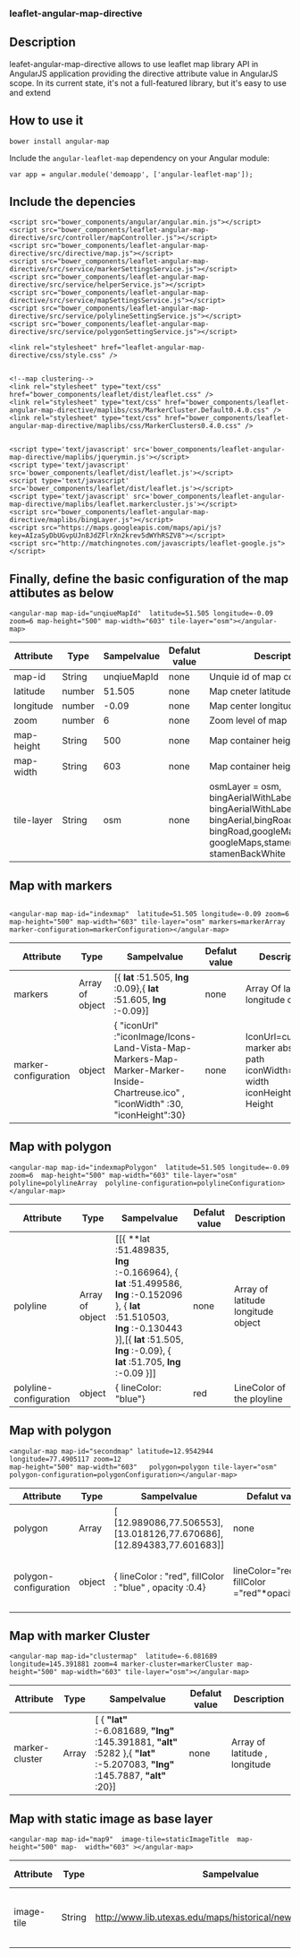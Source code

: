 ### leaflet-angular-map-directive

## Description
leafet-angular-map-directive allows  to use leaflet map library API in  AngularJS application  providing the directive attribute value in AngularJS scope. In its current state, it's not a full-featured library, but it's easy to use and extend 

## How to use it

```
bower install angular-map
```

Include the `angular-leaflet-map` dependency on your Angular module:
```
var app = angular.module('demoapp', ['angular-leaflet-map']);
```

## Include the depencies 
```
<script src="bower_components/angular/angular.min.js"></script>
<script src="bower_components/leaflet-angular-map-directive/src/controller/mapController.js"></script>
<script src="bower_components/leaflet-angular-map-directive/src/directive/map.js"></script>
<script src="bower_components/leaflet-angular-map-directive/src/service/markerSettingsService.js"></script>
<script src="bower_components/leaflet-angular-map-directive/src/service/helperService.js"></script>
<script src="bower_components/leaflet-angular-map-directive/src/service/mapSettingsService.js"></script>
<script src="bower_components/leaflet-angular-map-directive/src/service/polylineSettingService.js"></script>
<script src="bower_components/leaflet-angular-map-directive/src/service/polygonSettingService.js"></script>

<link rel="stylesheet" href="leaflet-angular-map-directive/css/style.css" />


<!--map clustering-->
<link rel="stylesheet" type="text/css" href="bower_components/leaflet/dist/leaflet.css" />
<link rel="stylesheet" type="text/css" href="bower_components/leaflet-angular-map-directive/maplibs/css/MarkerCluster.Default0.4.0.css" />
<link rel="stylesheet" type="text/css" href="bower_components/leaflet-angular-map-directive/maplibs/css/MarkerClusters0.4.0.css" />


<script type='text/javascript' src='bower_components/leaflet-angular-map-directive/maplibs/jquerymin.js'></script>
<script type='text/javascript' src='bower_components/leaflet/dist/leaflet.js'></script>
<script type='text/javascript' src='bower_components/leaflet/dist/leaflet.js'></script>
<script type='text/javascript' src='bower_components/leaflet-angular-map-directive/maplibs/leaflet.markercluster.js'></script>
<script src="bower_components/leaflet-angular-map-directive/maplibs/bingLayer.js"></script>
<script src="https://maps.googleapis.com/maps/api/js?key=AIzaSyDbUGvpUJn8JdZFlrXn2krev5dWYhRSZV8"></script>
<script src="http://matchingnotes.com/javascripts/leaflet-google.js"></script>

```


## Finally, define  the basic configuration of the map  attibutes as below
```
<angular-map map-id="unqiueMapId"  latitude=51.505 longitude=-0.09 zoom=6 map-height="500" map-width="603" tile-layer="osm"></angular-map> 
```

| Attribute | Type | Sampelvalue | Defalut value | Description |
| --- | --- | --- | --- | --- |
| map-id | String | unqiueMapId | none | Unquie id of map container |
| latitude | number | 51.505 | none | Map cneter latitude |
| longitude | number | -0.09 | none | Map center longitude |
| zoom | number | 6 | none | Zoom level of map |
| map-height | String | 500 | none | Map container height |
|  map-width| String | 603 | none | Map container height |
| tile-layer | String | osm | none | osmLayer = osm, bingAerialWithLabels= bingAerialWithLabels,bingAerial= bingAerial,bingRoad= bingRoad,googleMaps= googleMaps,stamenBackWhite= stamenBackWhite   |

## Map with markers

```

<angular-map map-id="indexmap"  latitude=51.505 longitude=-0.09 zoom=6 map-height="500" map-width="603" tile-layer="osm" markers=markerArray marker-configuration=markerConfiguration></angular-map>

```

| Attribute | Type | Sampelvalue | Defalut value | Description |
| --- | --- | --- | --- | --- |
| markers |  Array of object |  [{ **lat** :51.505, **lng** :0.09},{        **lat** :51.605, **lng** :-0.09}]  | none | Array Of latitude longitude objects |
| marker-configuration | object |  {   &quot;iconUrl&quot; :&quot;iconImage/Icons-Land-Vista-Map-Markers-Map-Marker-Marker-Inside-Chartreuse.ico&quot; ,       &quot;iconWidth&quot; :30,       &quot;iconHeight&quot;:30}  | none | IconUrl=custom marker absolute path iconWidth=marker width iconHeight=maker Height |

## Map with polygon

```
<angular-map map-id="indexmapPolygon"  latitude=51.505 longitude=-0.09 zoom=6  map-height="500" map-width="603" tile-layer="osm" polyline=polylineArray  polyline-configuration=polylineConfiguration></angular-map>
```

| Attribute | Type | Sampelvalue | Defalut value | Description |
| --- | --- | --- | --- | --- |
| polyline |  Array of object | [[{    **lat :51.489835,    **lng** :-0.166964},    {        **lat** :51.499586,        **lng** :-0.152096    },    {        **lat** :51.510503,        **lng** :-0.130443    }],[{    **lat** :51.505,    **lng** :-0.09},    {        **lat** :51.705,        **lng** :-0.09    }]]   | none | Array of latitude longitude object |
| polyline-configuration | object | {    lineColor: &quot;blue&quot;}  | red | LineColor of the ployline |

## Map with polygon

```
<angular-map map-id="secondmap" latitude=12.9542944 longitude=77.4905117 zoom=12
map-height="500" map-width="603"   polygon=polygon tile-layer="osm" polygon-configuration=polygonConfiguration></angular-map>
```

| Attribute | Type | Sampelvalue | Defalut value | Description |
| --- | --- | --- | --- | --- |
| polygon | Array | [    [12.989086,77.506553],    [13.018126,77.670686],    [12.894383,77.601683]]  | none | Array of latitude, longitude |
| polygon-configuration | object | {    lineColor : &quot;red&quot;,    fillColor : &quot;blue&quot; ,    opacity :0.4}  | lineColor=&quot;red&quot; fillColor =&quot;red&quot;*opacity=0.4  |LineColor Boder color of polygonfillColor : polygon fill color   |

## Map with marker Cluster

```
<angular-map map-id="clustermap"  latitude=-6.081689 longitude=145.391881 zoom=4 marker-cluster=markerCluster map-height="500" map-width="603" tile-layer="osm"></angular-map>
```

| Attribute | Type | Sampelvalue | Defalut value | Description |
| --- | --- | --- | --- | --- |
| marker-cluster | Array | [    {              **&quot;lat&quot;** :-6.081689,        **&quot;lng&quot;** :145.391881,        **&quot;alt&quot;** :5282    },{      **&quot;lat&quot;** :-5.207083,    **&quot;lng&quot;** :145.7887,    **&quot;alt&quot;** :20}]  | none | Array of latitude , longitude |

## Map with static image as base layer

```
<angular-map map-id="map9"  image-tile=staticImageTitle  map-height="500" map-  width="603" ></angular-map>
```

| Attribute | Type | Sampelvalue | Defalut value | Description |
| --- | --- | --- | --- | --- |
| image-tile | String | http://www.lib.utexas.edu/maps/historical/newark\_nj\_1922.jpg  | none | Image has to be displayed as base layer |

